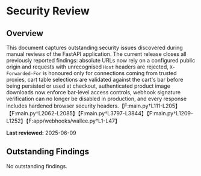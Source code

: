 # Security Review

## Overview
This document captures outstanding security issues discovered during manual reviews of the FastAPI application. The current release closes all previously reported findings: absolute URLs now rely on a configured public origin and requests with unrecognised `Host` headers are rejected, `X-Forwarded-For` is honoured only for connections coming from trusted proxies, cart table selections are validated against the cart's bar before being persisted or used at checkout, authenticated product image downloads now enforce bar-level access controls, webhook signature verification can no longer be disabled in production, and every response includes hardened browser security headers.【F:main.py†L111-L205】【F:main.py†L2062-L2085】【F:main.py†L3797-L3844】【F:main.py†L1209-L1252】【F:app/webhooks/wallee.py†L1-L47】

**Last reviewed:** 2025-06-09

## Outstanding Findings

No outstanding findings.
